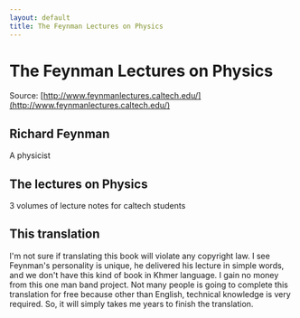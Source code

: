 ```yaml
---
layout: default
title: The Feynman Lectures on Physics
---
```


# The Feynman Lectures on Physics 

Source: [http://www.feynmanlectures.caltech.edu/](http://www.feynmanlectures.caltech.edu/)

## Richard Feynman

A physicist

## The lectures on Physics

3 volumes of lecture notes for caltech students

## This translation

I'm not sure if translating this book will violate any copyright law. I see Feynman's personality is unique, he delivered his lecture in simple words, and we don't have this kind of book in Khmer language. I gain no money from this one man band project. Not many people is going to complete this translation for free because other than English, technical knowledge is very required. So, it will simply takes me years to finish the translation. 
